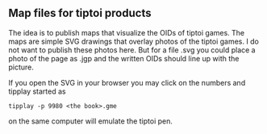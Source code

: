 Map files for tiptoi products
-----------------------------

The idea is to publish maps that visualize the OIDs of tiptoi
games. The maps are simple SVG drawings that overlay photos of the
tiptoi games. I do not want to publish these photos here. But for a
file <the book-the page>.svg you could place a photo of the page as
<the book-the page>.jgp and the written OIDs should line up with the
picture.

If you open the SVG in your browser you may click on the numbers and
tipplay started as

    tipplay -p 9980 <the book>.gme

on the same computer will emulate the tiptoi pen.
